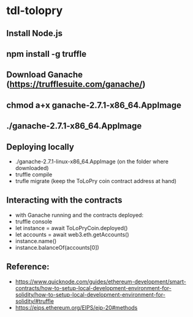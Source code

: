 # tdl-tolopry
## Install Node.js
## npm install -g truffle 

## Download Ganache (https://trufflesuite.com/ganache/)
## chmod a+x ganache-2.7.1-x86_64.AppImage
## ./ganache-2.7.1-x86_64.AppImage

## Deploying locally
- ./ganache-2.7.1-linux-x86_64.AppImage (on the folder where downloaded)
- truffle compile
- trufle migrate (keep the ToLoPry coin contract address at hand)

## Interacting with the contracts
- with Ganache running and the contracts deployed:
- truffle console 
- let instance = await ToLoPryCoin.deployed()
- let accounts = await web3.eth.getAccounts()
- instance.name()
- instance.balanceOf(accounts[0])

##  Reference:
- https://www.quicknode.com/guides/ethereum-development/smart-contracts/how-to-setup-local-development-environment-for-solidity/how-to-setup-local-development-environment-for-solidity/#truffle
- https://eips.ethereum.org/EIPS/eip-20#methods

